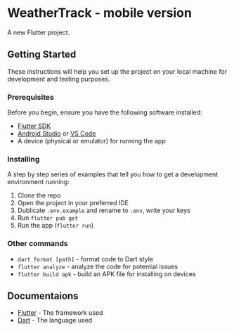 # WeatherTrack - mobile version

A new Flutter project.

## Getting Started

These instructions will help you set up the project on your local machine for development and testing purposes.

### Prerequisites

Before you begin, ensure you have the following software installed:

- [Flutter SDK](https://flutter.dev/docs/get-started/install)
- [Android Studio](https://developer.android.com/studio) or [VS Code](https://code.visualstudio.com/)
- A device (physical or emulator) for running the app

### Installing
A step by step series of examples that tell you how to get a development environment running:

1. Clone the repo
2. Open the project in your preferred IDE
3. Dublicate `.env.example` and rename to `.env`, write your keys
4. Run `flutter pub get`
5. Run the app (`flutter run`)

### Other commands
- `dart format [path]` - format code to Dart style
- `flutter analyze` - analyze the code for potential issues
- `flutter build apk` - build an APK file for installing on devices

## Documentaions

- [Flutter](https://flutter.dev/) - The framework used
- [Dart](https://dart.dev/) - The language used
